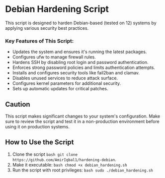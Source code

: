 # Debian Hardening Script

This script is designed to harden Debian-based (tested on 12) systems by applying various security best practices.

### Key Features of This Script:

* Updates the system and ensures it's running the latest packages.
* Configures ufw to manage firewall rules.
* Hardens SSH by disabling root login and password authentication.
* Enforces strong password policies and limits authentication attempts.
* Installs and configures security tools like fail2ban and clamav.
* Disables unused services to reduce attack surface.
* Configures kernel parameters for additional security.
* Sets up automatic updates for critical patches.

## Caution
This script makes significant changes to your system's configuration. Make sure to review the script and test it in a non-production environment before using it on production systems.

## How to Use the Script

1. Clone the script ```bash git clone https://github.com/AmirIqbal1/hardening-debian```.
2. Make it executable: ```bash chmod +x debian_hardening.sh ```
3. Run the script with root privileges: ```bash sudo ./debian_hardening.sh ```
